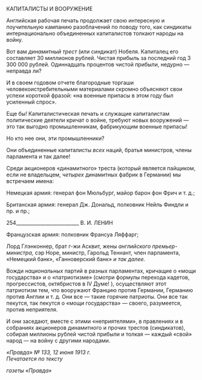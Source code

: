 КАПИТАЛИСТЫ И ВООРУЖЕНИЕ

Английская рабочая печать продолжает свою интересную и поучительную кампа­нию разоблачений по поводу того, как синдикаты интернационально объединенных ка­питалистов толкают народы на войну.

Вот вам _динамитный трест_ (или синдикат) Нобеля. Капиталец его составляет 30 миллионов рублей. Чистая прибыль за последний год 3 300 000 рублей. Одиннадцать процентов чистой прибыли, недурно — неправда ли?

И в своем годовом отчете благородные торгаши человекоистребительными материа­лами скромно объясняют свои успехи короткой фразой: «на военные припасы в этом году был усиленный спрос».

Еще бы! Капиталистическая печать и служащие капиталистам политические деятели кричат о войне, требуют новых вооружений — это так выгодно промышленникам, фаб­рикующим военные припасы!

Но кто нее они, эти промышленники?

Они объединенные капиталисты _всех_ наций, братья министров, члены парламента и так далее!

Среди акционеров «динамитного» треста (который является пайщиком, если не вла­дельцем, _четырех_ динамитных фабрик в Германии) мы встречаем имена:

Немецкая армия: генерал фон Мюльбург, майор барон фон Фрич и т. д.;

Британская армия: генерал Дж. Дональд, полковник Нейль Финдли и пр. и пр.;

  

254__________________________ В. И. ЛЕНИН

Французская армия: полковник Франсуа Ляффарг;

Лорд Глэнконнер, брат г-жи Асквит, жены _английского премьер-министра,_ сэр Норе, министр, Гарольд Теннант, член парламента, «Немецкий банк», «Ганноверский банк» _и_ _так далее._

Вожди _национальных_ партий в разных парламентах, кричащие о «мощи государства» и о «патриотизме» (смотри формулы перехода кадетов, прогрессистов, октябристов в IV Думе! ), осуществляют этот патриотизм тем, что вооружают Францию против Гер­мании, Германию против Англии и т. д. Они все — такие горячие патриоты. Они все так пекутся, так пекутся о «мощи государства» — своего, разумеется, против неприяте­ля.

И они заседают, вместе с этими «неприятелями», в правлениях и в собраниях акцио­неров динамитного и прочих трестов (синдикатов), собирая миллионы рублей чистой прибыли и толкая — каждый «свой» народ — на войну с другими народами.

_«Правда» № 133, 12 июня 1913 г.                                                            Печатается по тексту_

_газеты «Правда»_